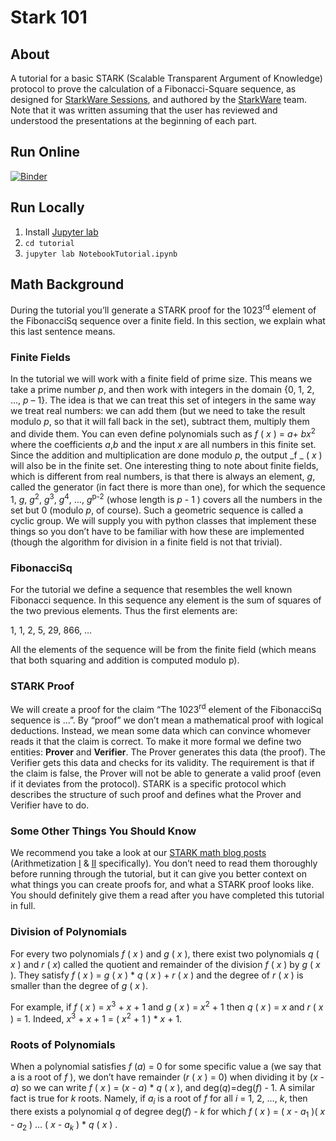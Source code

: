 # Stark 101

## About
A tutorial for a basic STARK (Scalable Transparent Argument of Knowledge) protocol to prove the calculation of a Fibonacci-Square sequence, as designed for [StarkWare Sessions](https://starkware.co/starkware-sessions/), and authored by the [StarkWare](https://starkware.co) team.
Note that it was written assuming that the user has reviewed and understood the presentations at the beginning of each part.

## Run Online
[![Binder](https://mybinder.org/badge_logo.svg)](https://mybinder.org/v2/gh/starkware-industries/stark101/master?urlpath=lab%2Ftree%2Ftutorial%2FNotebookTutorial.ipynb)

## Run Locally
1. Install [Jupyter lab](https://jupyterlab.readthedocs.io/en/stable/getting_started/installation.html) 
2. `cd tutorial`
3. `jupyter lab NotebookTutorial.ipynb`

## Math Background
During the tutorial you’ll generate a STARK proof for the 1023<sup>rd</sup> element of the FibonacciSq sequence over a finite field. In this section, we explain what this last sentence means.

### Finite Fields
In the tutorial we will work with a finite field of prime size. This means we take a prime number _p_, and then work with integers in the domain {0, 1, 2, …, _p_ – 1}. The idea is that we can treat this set of integers in the same way we treat real numbers: we can add them (but we need to take the result modulo _p_, so that it will fall back in the set), subtract them, multiply them and divide them. You can even define polynomials such as _f_ ( _x_ ) = _a_+ _bx_<sup>2</sup> where the coefficients _a_,_b_ and the input _x_ are all numbers in this finite set. Since the addition and multiplication are done modulo _p_, the output _f _ ( _x_ ) will also be in the finite set. One interesting thing to note about finite fields, which is different from real numbers, is that there is always an element, _g_, called the generator (in fact there is more than one), for which the sequence 1, _g_, _g_<sup>2</sup>, _g_<sup>3</sup>, _g_<sup>4</sup>, …, _g_<sup>p-2</sup> (whose length is _p_ - 1 ) covers all the numbers in the set but 0 (modulo _p_, of course). Such a geometric sequence is called a cyclic group. We will supply you with python classes that implement these things so you don’t have to be familiar with how these are implemented (though the algorithm for division in a finite field is not that trivial).

### FibonacciSq
For the tutorial we define a sequence that resembles the well known Fibonacci sequence. In this sequence any element is the sum of squares of the two previous elements. Thus the first elements are:

1, 1, 2, 5, 29, 866, …

All the elements of the sequence will be from the finite field (which means that both squaring and addition is computed modulo p).

### STARK Proof
We will create a proof for the claim “The 1023<sup>rd</sup> element of the FibonacciSq sequence is …”. By “proof” we don’t mean a mathematical proof with logical deductions. Instead, we mean some data which can convince whomever reads it that the claim is correct. To make it more formal we define two entities: **Prover** and **Verifier**. The Prover generates this data (the proof). The Verifier gets this data and checks for its validity. The requirement is that if the claim is false, the Prover will not be able to generate a valid proof (even if it deviates from the protocol).
STARK is a specific protocol which describes the structure of such proof and defines what the Prover and Verifier have to do.

### Some Other Things You Should Know
We recommend you take a look at our [STARK math blog posts](https://medium.com/starkware/tagged/stark-math) (Arithmetization [I](https://medium.com/starkware/arithmetization-i-15c046390862) & [II](https://medium.com/starkware/arithmetization-ii-403c3b3f4355) specifically). You don’t need to read them thoroughly before running through the tutorial, but it can give you better context on what things you can create proofs for, and what a STARK proof looks like. You should definitely give them a read after you have completed this tutorial in full.

### Division of Polynomials
For every two polynomials _f_ ( _x_ ) and _g_ ( _x_ ), there exist two polynomials _q_ ( _x_ ) and _r_ ( _x_) called the quotient and remainder of the division _f_ ( _x_ ) by _g_ ( _x_ ). They satisfy _f_ ( _x_ ) = _g_ ( _x_ ) * _q_ ( _x_ ) + _r_ ( _x_ ) and the degree of _r_ ( _x_ ) is smaller than the degree of _g_ ( _x_ ).

For example, if _f_ ( _x_ ) = _x_<sup>3</sup> + _x_ + 1 and _g_ ( _x_ ) = _x_<sup>2</sup> + 1 then _q_ ( _x_ ) = _x_ and _r_ ( _x_ ) = 1. Indeed, _x_<sup>3</sup> + _x_ + 1 = ( _x_<sup>2</sup> + 1 ) * _x_ + 1.

### Roots of Polynomials
When a polynomial satisfies _f_ (_a_) = 0 for some specific value a (we say that a is a root of _f_ ), we don’t have remainder (_r_ ( _x_ ) = 0) when dividing it by (_x_ - _a_) so we can write _f_ ( _x_ ) = (_x_ - _a_) * _q_ ( _x_ ), and deg(_q_)=deg(_f_) - 1. A similar fact is true for _k_ roots. Namely, if _a_<sub>_i_</sub> is a root of _f_ for all _i_ = 1, 2, …, _k_, then there exists a polynomial _q_ of degree deg(_f_) - _k_ for which _f_ ( _x_ ) = ( _x_ - _a_<sub>1</sub> )( _x_ - _a_<sub>2</sub> ) … ( _x_ - _a_<sub>_k_</sub> ) * _q_ ( _x_ ) .
